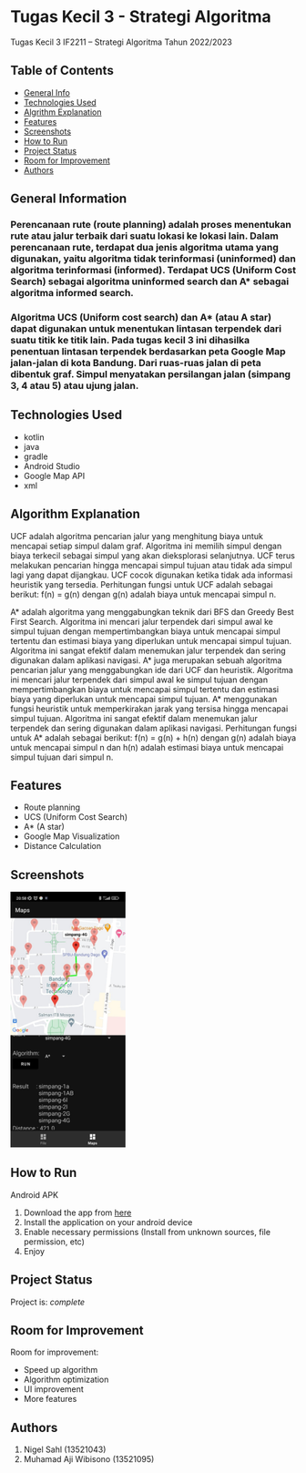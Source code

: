 # Tugas Kecil 3 - Strategi Algoritma 
Tugas Kecil 3 IF2211 – Strategi Algoritma Tahun 2022/2023

## Table of Contents
* [General Info](#general-information)
* [Technologies Used](#technologies-used)
* [Algrithm Explanation](#algorithm-explanation)
* [Features](#features)
* [Screenshots](#screenshots)
* [How to Run](#how-to-run)
* [Project Status](#project-status)
* [Room for Improvement](#room-for-improvement)
* [Authors](#authors)


## General Information
### Perencanaan rute (route planning) adalah proses menentukan rute atau jalur terbaik dari suatu lokasi ke lokasi lain. Dalam perencanaan rute, terdapat dua jenis algoritma utama yang digunakan, yaitu algoritma tidak terinformasi (uninformed) dan algoritma terinformasi (informed). Terdapat UCS (Uniform Cost Search) sebagai algoritma uninformed search dan A* sebagai algoritma informed search. 

### Algoritma UCS (Uniform cost search) dan A* (atau A star) dapat digunakan untuk menentukan lintasan terpendek dari suatu titik ke titik lain. Pada tugas kecil 3 ini dihasilka penentuan lintasan terpendek berdasarkan peta Google Map jalan-jalan di kota Bandung. Dari ruas-ruas jalan di peta dibentuk graf. Simpul menyatakan persilangan jalan (simpang 3, 4 atau 5) atau ujung jalan.


## Technologies Used
- kotlin
- java
- gradle
- Android Studio
- Google Map API
- xml

## Algorithm Explanation
UCF adalah algoritma pencarian jalur yang menghitung biaya untuk mencapai setiap simpul dalam graf. Algoritma ini memilih simpul dengan biaya terkecil sebagai simpul yang akan dieksplorasi selanjutnya. UCF terus melakukan pencarian hingga mencapai simpul tujuan atau tidak ada simpul lagi yang dapat dijangkau. UCF cocok digunakan ketika tidak ada informasi heuristik yang tersedia. Perhitungan fungsi untuk UCF adalah sebagai berikut: f(n) = g(n) dengan g(n) adalah biaya untuk mencapai simpul n.

A* adalah algoritma yang menggabungkan teknik dari BFS dan Greedy Best First Search. Algoritma ini mencari jalur terpendek dari simpul awal ke simpul tujuan dengan mempertimbangkan biaya untuk mencapai simpul tertentu dan estimasi biaya yang diperlukan untuk mencapai simpul tujuan. Algoritma ini sangat efektif dalam menemukan jalur terpendek dan sering digunakan dalam aplikasi navigasi. A* juga merupakan sebuah algoritma pencarian jalur yang menggabungkan ide dari UCF dan heuristik. Algoritma ini mencari jalur terpendek dari simpul awal ke simpul tujuan dengan mempertimbangkan biaya untuk mencapai simpul tertentu dan estimasi biaya yang diperlukan untuk mencapai simpul tujuan. A* menggunakan fungsi heuristik untuk memperkirakan jarak yang tersisa hingga mencapai simpul tujuan. Algoritma ini sangat efektif dalam menemukan jalur terpendek dan sering digunakan dalam aplikasi navigasi. Perhitungan fungsi untuk A* adalah sebagai berikut: f(n) = g(n) + h(n) dengan g(n) adalah biaya untuk mencapai simpul n dan h(n) adalah estimasi biaya untuk mencapai simpul tujuan dari simpul n.

## Features
- Route planning
- UCS (Uniform Cost Search)
- A* (A star)
- Google Map Visualization
- Distance Calculation


## Screenshots
<!-- atur size dan center -->
<img src="./doc/app.jpg" alt="Example screenshot" width="40%"/>


## How to Run
Android APK
1. Download the app from [here](https://github.com/NerbFox/Tucil3_Stima/blob/main/src/Release/Nerb.apk)
2. Install the application on your android device
3. Enable necessary permissions (Install from unknown sources, file permission, etc)
4. Enjoy


## Project Status
Project is: _complete_


## Room for Improvement

Room for improvement:
- Speed up algorithm
- Algorithm optimization
- UI improvement
- More features


## Authors
1. Nigel Sahl (13521043)         
2. Muhamad Aji Wibisono (13521095)   
